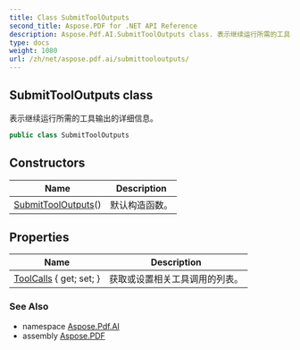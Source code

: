 ```yaml
---
title: Class SubmitToolOutputs
second_title: Aspose.PDF for .NET API Reference
description: Aspose.Pdf.AI.SubmitToolOutputs class. 表示继续运行所需的工具输出的详细信息
type: docs
weight: 1080
url: /zh/net/aspose.pdf.ai/submittooloutputs/
---
```

## SubmitToolOutputs class

表示继续运行所需的工具输出的详细信息。

```csharp
public class SubmitToolOutputs
```

## Constructors

| Name | Description |
| --- | --- |
| [SubmitToolOutputs](submittooloutputs/)() | 默认构造函数。 |

## Properties

| Name | Description |
| --- | --- |
| [ToolCalls](../../aspose.pdf.ai/submittooloutputs/toolcalls/) { get; set; } | 获取或设置相关工具调用的列表。 |

### See Also

* namespace [Aspose.Pdf.AI](../../aspose.pdf.ai/)
* assembly [Aspose.PDF](../../)